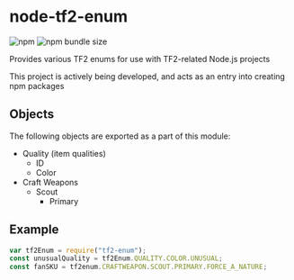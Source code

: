 # node-tf2-enum

![npm](https://img.shields.io/npm/v/tf2-enum?style=flat-square)
![npm bundle size](https://img.shields.io/bundlephobia/min/tf2-enum?style=flat-square)

Provides various TF2 enums for use with TF2-related Node.js projects

This project is actively being developed, and acts as an entry into creating npm packages

## Objects

The following objects are exported as a part of this module:

- Quality (item qualities)
  - ID
  - Color
- Craft Weapons
  - Scout
    - Primary

## Example

```javascript
var tf2Enum = require("tf2-enum");
const unusualQuality = tf2Enum.QUALITY.COLOR.UNUSUAL;
const fanSKU = tf2enum.CRAFTWEAPON.SCOUT.PRIMARY.FORCE_A_NATURE;
```
